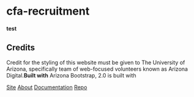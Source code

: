 # cfa-recruitment

#### test

## Credits
Credit for the styling of this website must be given to The University of Arizona, specifically team of web-focused volunteers known as Arizona Digital.<b>Built with</b>
Arizona Bootstrap, 2.0 is built with 

[Site](https://digital.arizona.edu/arizona-bootstrap/)
[About](https://digital.arizona.edu/arizona-bootstrap/docs/2.0/about/overview/)
[Documentation](https://digital.arizona.edu/arizona-bootstrap/docs/2.0/getting-started/introduction/)
[Repo](https://github.com/az-digital/arizona-bootstrap)
